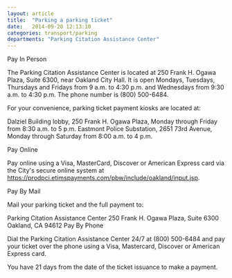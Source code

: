 ```yaml
---
layout: article
title:  "Parking a parking ticket"
date:   2014-09-20 12:13:10
categories: transport/parking
departments: "Parking Citation Assistance Center"
---
```


Pay In Person

The Parking Citation Assistance Center is located at 250 Frank H. Ogawa Plaza, Suite 6300, near Oakland City Hall. It is open Mondays, Tuesdays, Thursdays and Fridays from 9 a.m. to 4:30 p.m. and Wednesdays from 9:30 a.m. to 4:30 p.m. The phone number is (800) 500-6484.

For your convenience, parking ticket payment kiosks are located at:

Dalziel Building lobby, 250 Frank H. Ogawa Plaza, Monday through Friday from 8:30 a.m. to 5 p.m.
Eastmont Police Substation, 2651 73rd Avenue, Monday through Saturday from 8:00 a.m. to 4 p.m.

Pay Online

Pay online using a Visa, MasterCard, Discover or American Express card via the City's secure online system at https://prodpci.etimspayments.com/pbw/include/oakland/input.jsp.

Pay By Mail

Mail your parking ticket and the full payment to:

Parking Citation Assistance Center
250 Frank H. Ogawa Plaza, Suite 6300 
Oakland, CA 94612 
Pay By Phone

Dial the Parking Citation Assistance Center 24/7 at (800) 500-6484 and pay your ticket over the phone using a Visa, Mastercard, Discover or American Express card.

You have 21 days from the date of the ticket issuance to make a payment.

